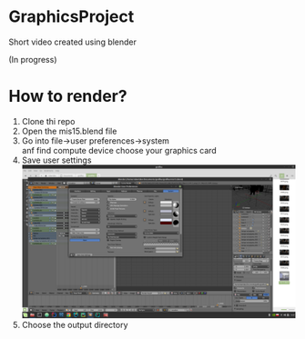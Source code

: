 # GraphicsProject
Short video created using blender

(In progress)

<h1>How to render?</h1>

<ol>
  <li>Clone thi repo</li>
  <li>Open the mis15.blend file</li>
  <li>Go into file->user preferences->system<br>
    anf find compute device choose your graphics card</li>
  <li>Save user settings</li>
  <img src="https://github.com/JankDev/GraphicsProject/blob/master/blender-settings.png" width="700"/>
  <li>Choose the output directory</li>
  
</ol>
